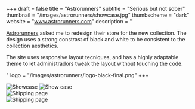 +++
draft = false
title = "Astrorunners"
subtitle = "Serious but not sober"
thumbnail = "/images/astrorunners/showcase.jpg"
thumbscheme = "dark"
website = "www.astrorunners.com"
description = "<p><a href='http://astrorunners.com' class='default nomargin black underline' target='_blank'>Astrorunners</a> asked me to redesign their store for the new collection. The design uses a strong constrast of black and white to be consistent to the collection aesthetics.</p><p>The site uses responsive layout tecniques, and has a highly adaptable theme to let administradors tweak the layout without touching the code.</p>"
logo = "/images/astrorunners/logo-black-final.png"
+++

<div class="gallery">
  <img src="/images/astrorunners/showcase.jpg" alt="Showcase" />
  <img src="/images/astrorunners/first-page.png" alt="Show case" />  
  <!--
  <img src="/images/astrorunners/produto.jpg" alt="Product page" />  
  -->
  <div class="browser-mask">
    <div class="browser-screen appearFromBottom :play">
      <img src="/images/astrorunners/frete.png" alt="Shipping page" />
    </div>
  </div>
  <div class="container grid">
    <div class="cellphone margin:auto pad:big">
      <div class="marvel-device iphone5s black">
          <div class="top-bar"></div>
          <div class="sleep"></div>
          <div class="volume"></div>
          <div class="camera"></div>
          <div class="sensor"></div>
          <div class="speaker"></div>
          <div class="screen">
              <!-- Content goes here -->
              <img src="/images/astrorunners/mobile-bone.png" alt="Shipping page" />
          </div>
          <div class="home"></div>
          <div class="bottom-bar"></div>
      </div>
  </div>
</div>